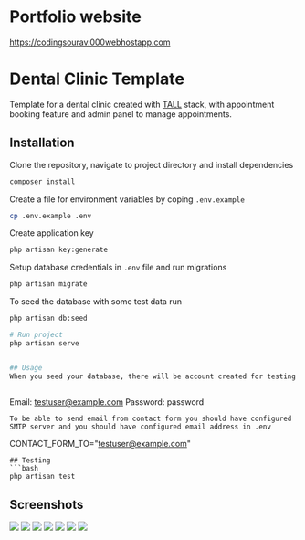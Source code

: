 # Portfolio website
https://codingsourav.000webhostapp.com


# Dental Clinic Template
<p>Template for a dental clinic created with <a href="https://tallstack.dev/" target="_blank">TALL</a> stack, with appointment booking feature and admin panel to manage appointments.

## Installation
Clone the repository, navigate to project directory and install dependencies
```bash
composer install
```
  
Create a file for environment variables by coping `.env.example`
```bash
cp .env.example .env
```

Create application key
```bash
php artisan key:generate
```

Setup database credentials in `.env` file and run migrations
```bash
php artisan migrate
```

To seed the database with some test data run
```bash
php artisan db:seed

# Run project
php artisan serve


## Usage
When you seed your database, there will be account created for testing
  
```
Email: testuser@example.com
Password: password
```
To be able to send email from contact form you should have configured SMTP server and you should have configured email address in .env
```
CONTACT_FORM_TO="testuser@example.com"
```
## Testing
```bash
php artisan test
```
## Screenshots
<img src="https://user-images.githubusercontent.com/23532087/159754634-a361b55a-a322-4132-9866-8febd516ae85.png">
<img src="https://user-images.githubusercontent.com/23532087/159754801-6935fe9b-e5e8-441b-b912-971a760c0000.png">
<img src="https://user-images.githubusercontent.com/23532087/159754724-f2929e6f-9393-4a86-82d8-2d494cdd2ffe.png">
<img src="https://user-images.githubusercontent.com/23532087/159754898-cfe1d178-394c-4080-b3ea-9627ee7c9271.png">
<img src="https://user-images.githubusercontent.com/23532087/159755601-0bdf158b-cad2-4fa9-8a4d-ff58388e4aaa.png">
<img src="https://user-images.githubusercontent.com/23532087/159755004-ca9c408e-e69e-4c2a-923e-399795f4af01.png">
<img src="https://user-images.githubusercontent.com/23532087/159755064-26332c1d-9a94-4c79-b157-765d87a2a428.png">
